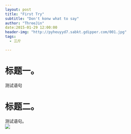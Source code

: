 ```yaml
---
layout: post
title: "First Try"
subtitle: "Don't konw what to say"
author: "ThreeJin"
date:2015-01-29 12:00:00
header-img: "http://pyheuyyd7.sabkt.gdipper.com/001.jpg"
tags:
  - 三斤

---
```


# 标题一。
测试语句
# 标题二。
测试语句。  
![](http://pyheuyyd7.sabkt.gdipper.com/001.jpg)
